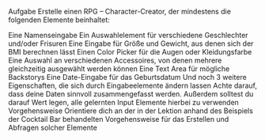 Aufgabe
Erstelle einen RPG – Character-Creator, der mindestens die folgenden Elemente beinhaltet:

Eine Namenseingabe
Ein Auswahlelement für verschiedene Geschlechter und/oder Frisuren
Eine Eingabe für Größe und Gewicht, aus denen sich der BMI berechnen lässt
Einen Color Picker für die Augen oder Kleidungsfarbe
Eine Auswahl an verschiedenen Accessoires, von denen mehrere gleichzeitig ausgewählt werden können
Eine Text Area für mögliche Backstorys
Eine Date-Eingabe für das Geburtsdatum
Und noch 3 weitere Eigenschaften, die sich durch Eingabeelemente ändern lassen
Achte darauf, dass deine Daten sinnvoll zusammengefasst werden. Außerdem solltest du darauf Wert legen, alle gelernten Input Elemente hierbei zu verwenden
Vorgehensweise
Orientiere dich an der in der Lektion anhand des Beispiels der Cocktail Bar behandelten Vorgehensweise für das Erstellen und Abfragen solcher Elemente